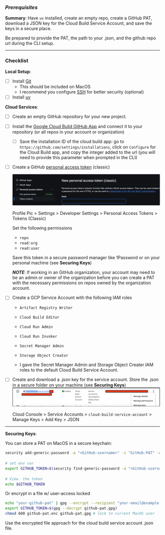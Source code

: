 ### *Prerequisites*

**Summary**: Have `uv` installed, create an empty repo, create a GitHub PAT, download a JSON key for the Cloud Build Service Account, and save the keys in a secure place. 

Be prepared to provide the PAT, the path to your .json, and the github repo url during the CLI setup. 

---

### Checklist 

**Local Setup**:

- [ ] Install [Git](https://www.google.com/search?client=firefox-b-1-d&q=git+install)
    - This should be included on MacOS
    - I recommend you configure [SSH](https://docs.github.com/en/authentication/connecting-to-github-with-ssh) for better security (optional)
- [ ] Install [uv](https://docs.astral.sh/uv/getting-started/installation/)

**Cloud Services**: 

- [ ] Create an empty GitHub repository for your new project.

- [ ] Install the [Google Cloud Build GitHub App](https://github.com/marketplace/google-cloud-build) and connect it to your repository (or all repos in your account or organization)   

    - [ ]  Save the installation ID of the cloud build app: go to `https://github.com/settings/installations`, click on `Configure` for the Cloud Build app, and copy the integer added to the url  (you will need to provide this parameter when prompted in the CLI)

- [ ] Create a GitHub [personal access token](https://docs.github.com/en/authentication/keeping-your-account-and-data-secure/managing-your-personal-access-tokens) (classic)    

    ![alt text](static/assets/image.png)

    Profile Pic > Settings > Developer Settings > Personal Access Tokens > Tokens (Classic)

    Set the following permissions 
    * `repo`
    * `read:org`
    * `read:user`

    Save this token in a secure password manager like 1Password or on your personal machine (see **Securing Keys**)
   
    ***NOTE***: If working in an GitHub organization, your account may need to be an admin or owner of the organization before you can create a PAT with the necessary permissions on repos owned by the organization account.

- [ ] Create a GCP Service Account with the following IAM roles
    * `Artifact Registry Writer` 
    * `Cloud Build Editor` 
    * `Cloud Run Admin` 
    * `Cloud Run Invoker` 
    * `Secret Manager Admin` 
    * `Storage Object Creator` 

    * I gave the Secret Manager Admin and Storage Object Creater IAM roles to the default Cloud Build Service Account.

- [ ] Create and download a .json key for the service account. Store the .json in a secure folder on your machine (see **Securing Keys**)
 ![alt text](static/assets/image-1.png)
 
    Cloud Console > Service Accounts > `cloud-build-service-account` > Manage 
    Keys > Add Key > JSON

--- 

**Securing Keys**: 

You can store a PAT on MacOS in a secure keychain: 

```bash
security add-generic-password -a "<GitHub-username>" -s "GitHub-PAT" -w "<your-pat>"

# set env var 
export GITHUB_TOKEN=$(security find-generic-password -a "<GitHub-username>" -s "GitHub-PAT" -w)

# View  the token 
echo $GITHUB_TOKEN
```

Or encrypt in a file w/ user-access locked

```bash 
echo "your-github-pat" | gpg --encrypt --recipient "your-email@example.com" -o github-pat.gpg
export GITHUB_TOKEN=$(gpg --decrypt github-pat.gpg) 
chmod 600 github-pat.enc github-pat.gpg # lock to current MacOS user 
```

Use the encrypted file approach for the cloud build service account .json file.